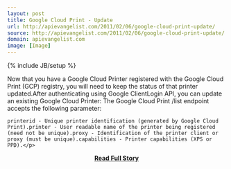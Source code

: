 ```yaml
---
layout: post
title: Google Cloud Print - Update
url: http://apievangelist.com/2011/02/06/google-cloud-print-update/
source: http://apievangelist.com/2011/02/06/google-cloud-print-update/
domain: apievangelist.com
image: [Image]
---
```

{% include JB/setup %}<p>Now that you have a Google Cloud Printer registered with the Google Cloud Print (GCP) registry, you will need to keep the status of that printer updated.After authenticating using Google ClientLogin API, you can update an existing Google Cloud Printer:
 The Google Cloud Print /list endpoint accepts the following parameter:

	printerid - Unique printer identification (generated by Google Cloud Print).printer - User readable name of the printer being registered (need not be unique).proxy - Identification of the printer client or proxy (must be unique).capabilities - Printer capabilities (XPS or PPD).</p>
<center><p><a href="http://apievangelist.com/2011/02/06/google-cloud-print-update/" style='padding:25px; font-sze:18px; font-weight: bold;'>Read Full Story</a></p></center>
